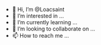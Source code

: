 - 👋 Hi, I’m @Loacsaint
- 👀 I’m interested in ...
- 🌱 I’m currently learning ...
- 💞️ I’m looking to collaborate on ...
- 📫 How to reach me ...

<!---
Loacsaint/Loacsaint is a ✨ special ✨ repository because its `README.md` (this file) appears on your GitHub profile.
You can click the Preview link to take a look at your changes.
--->
